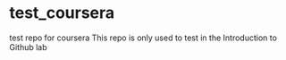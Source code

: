 # test_coursera
test repo for coursera
This repo is only used to test in the Introduction to Github lab
